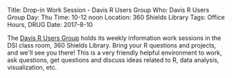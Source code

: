 Title: Drop-in Work Session - Davis R Users Group
Who: Davis R Users Group
Day: Thu
Time: 10-12 noon
Location: 360 Shields Library
Tags: Office Hours, DRUG
Date: 2017-8-10

The [Davis R Users Group](https://d-rug.github.io/) holds its weekly
information work sessions in the DSI class room, 360 Shields Library. Bring
your R questions and projects, and we'll see you there! This is a very friendly
helpful environment to work, ask questions, get questions and discuss ideas
related to R, data analysis, visualization, etc.

